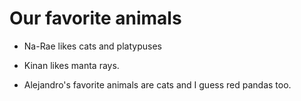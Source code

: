 # Our favorite animals

- Na-Rae likes cats and platypuses
- Kinan likes manta rays.

- Alejandro's favorite animals are cats and I guess red pandas too.